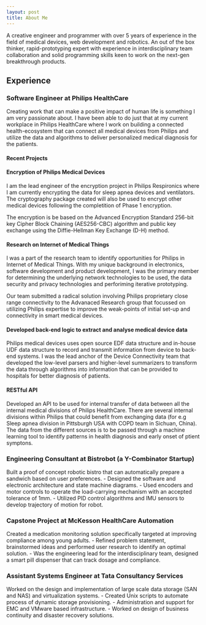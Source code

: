 ```yaml
---
layout: post
title: About Me
---
```

<p> A creative engineer and programmer with over 5 years of experience in the field of medical devices, web development and robotics. An out of the box thinker, rapid-prototyping expert with experience in interdisciplinary team collaboration and solid programming skills keen to work on the next-gen breakthrough products.
</p>

## Experience

### Software Engineer at Philips HealthCare
<p>
Creating work that can make a positive impact of human life is something I am very passionate about.
I have been able to do just that at my current workplace in Philips HealthCare where I work on building
a connected health-ecosystem that can connect all medical devices from Philips and utilize the data and
algorithms to deliver personalized medical diagnosis for the patients.
</p>

#### Recent Projects

#### Encryption of Philips Medical Devices
<p>
 I am the lead engineer of the encryption project in Philips Respironics where I am currently encrypting the data
 for sleep apnea devices and ventilators. The cryptography package created will also be used to encrypt other 
 medical devices following the completition of Phase 1 encryption.

The encryption is be based on the Advanced Encryption Standard 256-bit key Cipher Block Chaining (AES256-CBC) 
algorithm and public key exchange using the Diffie-Hellman Key Exchange (D-H) method.
</p>

#### Research on Internet of Medical Things
<p>
I was a part of the research team to identify opportunities for Philips in Internet of Medical Things. With my unique
background in electronics, software development and product development, I was the primary member for determining the
underlying network technologies to be used, the data security and privacy technologies and perforiming iterative prototyping.

Our team submitted a radical solution involving Philips proprietary close range connectivity to the Advanaced Research group
that focussed on utilizing Philips expertise to improve the weak-points of initial set-up and connectivity in smart medical devices.
</p>

#### Developed back-end logic to extract and analyse medical device data
<p>
Philips medical devices uses open source EDF data structure and in-house UDF data structure to record and transmit information from
device to back-end systems. I was the lead anchor of the Device Connectivity team that developed the low-level parsers and higher-level
summarizers to transform the data through algorithms into information that can be provided to hospitals for better diagnosis of patients.
</p>

#### RESTful API
<p>
Developed an API to be used for internal transfer of data between all the internal medical divisions of Philips HealthCare. There are several
internal divisions within Philips that could benefit from exchanging data (for e.g Sleep apnea division in Pittsburgh USA with COPD team in
Sichuan, China). The data from the different sources is to be passed through a machine learning tool to identify patterns in health diagnosis
and early onset of ptient symptons.
<p>


### Engineering Consultant at Bistrobot (a Y-Combinator Startup)
<p>
Built a proof of concept robotic bistro that can automatically prepare a sandwich based on user preferences.
- Designed the software and electronic architecture and state machine diagrams.
-	Used encoders and motor controls to operate the load-carrying mechanism with an accepted tolerance of 1mm.
-	Utilized PID control algorithms and IMU sensors to develop trajectory of motion for robot.
</p>

### Capstone Project at McKesson HealthCare Automation
<p>
Created a medication monitoring solution specifically targeted at improving compliance among young adults.
- Refined problem statement, brainstormed ideas and performed user research to identify an optimal solution.
- Was the engineering lead for the interdisciplinary team, designed a smart pill dispenser that can track dosage and compliance.
</p>

### Assistant Systems Engineer at Tata Consultancy Services
<p>
Worked on the design and implementation of large scale data storage (SAN and NAS) and virtualization systems.
-	Created Unix scripts to automate process of dynamic storage provisioning.
-	Administration and support for EMC and VMware based infrastructure.
-	Worked on design of business continuity and disaster recovery solutions.
</p>


